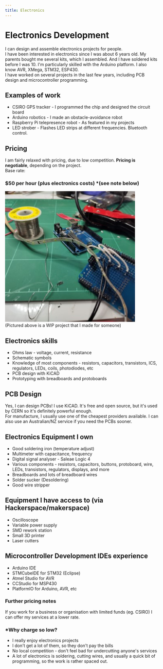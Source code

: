 ```yaml
---
title: Electronics
---
```

# Electronics Development
I can design and assemble electronics projects for people.  
I have been interested in electronics since I was about 6 years old. My parents bought me several kits, which I assembled. And I have soldered kits before I was 10. I'm particularly skilled with the Arduino platform. I also know AVR, XMega, STM32, ESP430.  
I have worked on several projects in the last few years, including PCB design and microcontroller programming.


## Examples of work
* CSIRO GPS tracker - I programmed the chip and designed the circuit board
* Arduino robotics - I made an obstacle-avoidance robot
* Raspberry Pi telepresence robot - As featured in my projects
* LED strober - Flashes LED strips at different frequencies. Bluetooth control. 

## Pricing
I am fairly relaxed with pricing, due to low competition. **Pricing is negotiable**, depending on the project.  
Base rate:  
### **$50 per hour** (plus electronics costs) *(see note below)

![](electronics.png)  
(Pictured above is a WIP project that I made for someone)

## Electronics skills
* Ohms law - voltage, current, resistance
* Schematic symbols
* Knowledge of most components - resistors, capacitors, transistors, ICS, regulators, LEDs, coils, photodiodes, etc
* PCB design with KiCAD
* Prototyping with breadboards and protoboards


## PCB Design
Yes, I can design PCBs! I use KiCAD. It's free and open source, but it's used by CERN so it's definitely powerful enough.  
For manufacture, I usually use one of the cheapest providers available. I can also use an Australian/NZ service if you need the PCBs sooner.

## Electronics Equipment I own
* Good soldering iron (temperature adjust)
* Multimeter with capacitance, frequency
* Digital signal analyser - Saleae Logic 4
* Various components - resistors, capacitors, buttons, protoboard, wire, LEDs, transistors, regulators, displays, and more
* Breadboards and lots of breadboard wires
* Solder sucker (Desoldering)
* Good wire stripper

## Equipment I have access to (via Hackerspace/makerspace)
* Oscilloscope
* Variable power supply
* SMD rework station
* Small 3D printer
* Laser cutters

## Microcontroller Development IDEs experience
* Arduino IDE
* STMCubeIDE for STM32 (Eclipse)
* Atmel Studio for AVR
* CCStudio for MSP430
* PlatformIO for Arduino, AVR, etc

### Further pricing notes
If you work for a business or organisation with limited funds (eg. CSIRO) I can offer my services at a lower rate. 

### *Why charge so low?
* I really enjoy electronics projects
* I don't get a lot of them, so they don't pay the bills
* No local competition - don't feel bad for undercutting anyone's services
* A lot of electronics is soldering, cutting wires, and usually a quick bit of programming, so the work is rather spaced out.